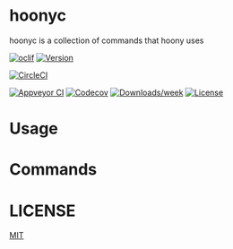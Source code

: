 # hoonyc

hoonyc is a collection of commands that hoony uses

[![oclif](https://img.shields.io/badge/cli-oclif-brightgreen.svg)](https://oclif.io)
[![Version](https://img.shields.io/npm/v/hoonyc.svg)](https://npmjs.org/package/hoonyc)

[![CircleCI](https://circleci.com/gh/the6thm0nth/hoonyc/tree/master.svg?style=shield)](https://circleci.com/gh/the6thm0nth/hoonyc/tree/master)

[![Appveyor CI](https://ci.appveyor.com/api/projects/status/github/the6thm0nth/hoonyc?branch=master&svg=true)](https://ci.appveyor.com/project/the6thm0nth/hoonyc/branch/master)
[![Codecov](https://codecov.io/gh/the6thm0nth/hoonyc/branch/master/graph/badge.svg)](https://codecov.io/gh/the6thm0nth/hoonyc)
[![Downloads/week](https://img.shields.io/npm/dw/hoonyc.svg)](https://npmjs.org/package/hoonyc)
[![License](https://img.shields.io/npm/l/hoonyc.svg)](https://github.com/the6thm0nth/hoonyc/blob/master/package.json)

# Usage

<!-- usage -->

# Commands

<!-- commands -->

# LICENSE

[MIT](LICENSE)
